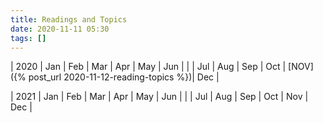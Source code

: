 ```yaml
---
title: Readings and Topics
date: 2020-11-11 05:30
tags: []
---
```


| 2020 | Jan | Feb | Mar | Apr | May | Jun |
| | Jul | Aug | Sep | Oct | [NOV]({% post_url 2020-11-12-reading-topics %})| Dec |

| 2021 | Jan | Feb | Mar | Apr | May | Jun |
| | Jul | Aug | Sep | Oct | Nov | Dec |
